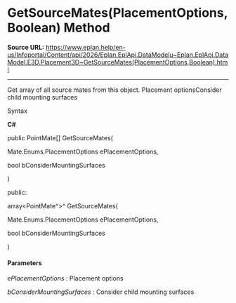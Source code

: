 # GetSourceMates(PlacementOptions,Boolean) Method

**Source URL:** https://www.eplan.help/en-us/Infoportal/Content/api/2026/Eplan.EplApi.DataModelu~Eplan.EplApi.DataModel.E3D.Placement3D~GetSourceMates(PlacementOptions,Boolean).html

---

Get array of all source mates from this object. Placement optionsConsider child mounting surfaces

Syntax

**C#**



public PointMate[] GetSourceMates( 

   Mate.Enums.PlacementOptions ePlacementOptions,

   bool bConsiderMountingSurfaces

)

public:

array<PointMate^>^ GetSourceMates( 

   Mate.Enums.PlacementOptions ePlacementOptions,

   bool bConsiderMountingSurfaces

)


#### Parameters

*ePlacementOptions*
:   Placement options

*bConsiderMountingSurfaces*
:   Consider child mounting surfaces
